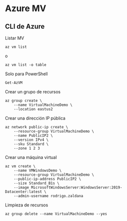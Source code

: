 # Azure MV

## CLI de Azure

Listar MV
```
az vm list
```
o
```
az vm list -o table
```
Solo para PowerShell
```
Get-AzVM
```
Crear un grupo de recursos
```
az group create \
    --name VirtualMachineDemo \
    --location eastus2
```
Crear una dirección IP pública

```
az network public-ip create \
    --resource-group VirtualMachineDemo \
    --name PublicIP2 \
    --version IPv4 \
    --sku Standard \
    --zone 1 2 3
```
Crear una máquina virtual
```
az vm create \
    --name VMWindowsDemo \
    --resource-group VirtualMachineDemo \
    --public-ip-address PublicIP2 \
    --size Standard_B1s \
    --image MicrosoftWindowsServer:WindowsServer:2019-Datacenter:latest \
    --admin-username rodrigo.zaldana
```
Limpieza de recursos
```
az group delete --name VirtualMachineDemo --yes
```
